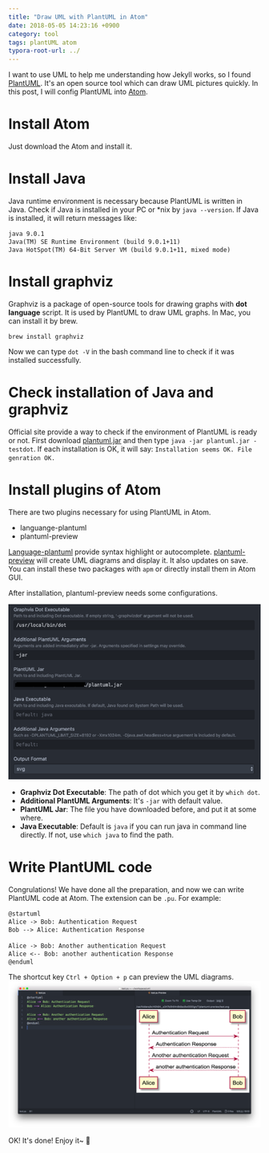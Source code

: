 ```yaml
---
title: "Draw UML with PlantUML in Atom"
date: 2018-05-05 14:23:16 +0900
category: tool
tags: plantUML atom
typora-root-url: ../
---
```


I want to use UML to help me understanding how Jekyll works, so I found [PlantUML](http://plantuml.com/). It's an open source tool which can draw UML pictures quickly. In this post, I will config PlantUML into [Atom](https://atom.io/).

# Install Atom
Just download the Atom and install it.

# Install Java
Java runtime environment is necessary because PlantUML is written in Java. Check if Java is installed in your PC or *nix by `java --version`. If Java is installed, it will return messages like:

``` shell
java 9.0.1
Java(TM) SE Runtime Environment (build 9.0.1+11)
Java HotSpot(TM) 64-Bit Server VM (build 9.0.1+11, mixed mode)
```

# Install graphviz
Graphviz is a package of open-source tools for drawing graphs with **dot language** script. It is used by PlantUML to draw UML graphs. In Mac, you can install it by brew.

``` shell
brew install graphviz
```

Now we can type `dot -V` in the bash command line to check if it was installed successfully.

# Check installation of Java and graphviz
Official site provide a way to check if the environment of PlantUML is ready or not. First download [plantuml.jar](https://jaist.dl.sourceforge.net/project/plantuml/plantuml.jar) and then type `java -jar plantuml.jar -testdot`. If each installation is OK, it will say: `Installation seems OK. File genration OK.`

# Install plugins of Atom
There are two plugins necessary for using PlantUML in Atom.

- languange-plantuml
- plantuml-preview

[Language-plantuml](https://atom.io/packages/language-plantuml) provide syntax highlight or autocomplete.
[plantuml-preview](https://atom.io/packages/plantuml-preview) will create UML diagrams and display it. It also updates on save.
You can install these two packages with `apm` or directly install them in Atom GUI.

After installation, plantuml-preview needs some configurations.

![setting_of_plantuml](/public/image/setting_of_plantuml.png)

- **Graphviz Dot Executable**: The path of dot which you get it by `which dot`.
- **Additional PlantUML Arguments**: It's `-jar` with default value.
- **PlantUML Jar**: The file you have downloaded before, and put it at some where.
- **Java Executable**: Default is `java` if you can run java in command line directly. If not, use `which java` to find the path.

# Write PlantUML code
Congrulations! We have done all the preparation, and now we can write PlantUML code at Atom. The extension can be `.pu`. For example:

``` 
@startuml
Alice -> Bob: Authentication Request
Bob --> Alice: Authentication Response

Alice -> Bob: Another authentication Request
Alice <-- Bob: another authentication Response
@enduml
```

The shortcut key `Ctrl + Option + p` can preview the UML diagrams.
![demo_of_plantuml_in_atom](/public/image/demo_of_plantuml_in_atom.png)

OK! It's done! Enjoy it~ :tada:

